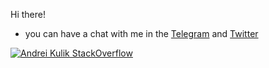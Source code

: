 Hi there!

 - you can have a chat with me in the [Telegram](https://t.me/akulik512) and [Twitter](https://twitter.com/akulik512)
 
 [![Andrei Kulik StackOverflow](https://github-readme-stackoverflow.vercel.app/?userID=15059968)](https://stackoverflow.com/users/15059968/andrei-kulik)
